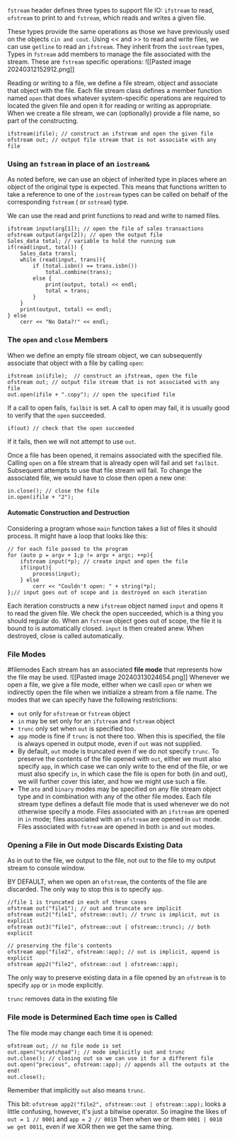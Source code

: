 `fstream` header defines three types to support file IO: 
`ifstream` to read, `ofstream` to print to and `fstream`, which reads and writes a given file. 

These types provide the same operations as those we have previously used on the objects `cin and cout`. Using << and >> to read and write files, we can use `getline` to read an `ifstream`. 
They inherit from the `iostream` types, Types in `fstream` add members to manage the file associated with the stream. 
These are `fstream` specific operations: 
![[Pasted image 20240312152912.png]]

Reading or writing to a file, we define a file stream, object and associate that object with the file. 
Each file stream class defines a member function named `open` that does whatever system-specific operations are required to located the given file and open it for reading or writing as appropriate. 
When we create a file stream, we can (optionally) provide a file name, so part of the constructing. 
```
ifstream(ifile); // construct an ifstream and open the given file
ofstream out; // output file stream that is not associate with any file
```

### Using an `fstream` in place of an `iostream&`
As noted before, we can use an object of inherited type in places where an object of the original type is expected. 
This means that functions written to take a reference to one of the `iostream` types can be called on behalf of the corresponding `fstream` ( or `sstream`) type. 

We can use the read and print functions to read and write to named files. 
```
ifstream input(arg[1]); // open the file of sales transactions
ofstream output(argv[2]); // open the output file
Sales_data total; // variable to hold the running sum
if(read(input, total)) { 
	Sales_data transl;
	while (read(input, trans)){ 
		if (total.isbn() == trans.isbn())
			total.combine(trans);
		else { 
			print(output, total) << endl;
			total = trans;
		}
	}
	print(output, total) << endl;
} else 
	cerr << "No Data?!" << endl;
```

### The `open` and `close` Members
When we define an empty file stream object, we can subsequently associate that object with a file by calling `open`: 
```
ifstream in(ifile);  // construct an ifstream, open the file
ofstream out; // output file stream that is not associated with any file 
out.open(ifile + ".copy"); // open the specified file
```

If a call to open fails, `failbit` is set. 
A call to open may fail, it is usually good to verify that the `open` succeeded. 

```
if(out) // check that the open succeeded
```
If it fails, then we will not attempt to use `out`. 

Once a file has been opened, it remains associated with the specified file. 
Calling `open` on a file stream that is already open will fail and set `failbit`. 
Subsequent attempts to use that file stream will fail. To change the associated file, we would have to close then open a new one: 
```
in.close(); // close the file 
in.open(ifile + "2");
```


#### Automatic Construction and Destruction
Considering a program whose `main` function takes a list of files it should process. 
It might have a loop that looks like this: 
```
// for each file passed to the program 
for (auto p = argv + 1;p != argv + argc; ++p){ 
	ifstream input(*p); // create input and open the file
	if(input){ 
		process(input);
	} else
		cerr << "Couldn't open: " + string(*p);
};// input goes out of scope and is destroyed on each iteration
```

Each iteration constructs a new `ifstream` object named `input` and opens it to read the given file. 
We check the open succeeded, which is a thing you should regular do. 
When an `fstream` object goes out of scope, the file it is bound to is automatically closed. `input` is then created anew. 
When destroyed, close is called automatically. 

### File Modes
#filemodes
Each stream has an associated **file mode** that represents how the file may be used. ![[Pasted image 20240313024654.png]]
Whenever we open a file, we give a file mode, either when we casll `open` or when we indirectly open the file when we initialize a stream from a file name. 
The modes that we can specify have the following restrictions: 
- `out` only for `ofstream` or `fstream` object
- `in` may be set only for an `ifstream` and `fstream` object
- `trunc` only set when `out` is specified too. 
- `app` mode is fine if `trunc` is not there too. When this is specified, the file is always opened in output mode, even if `out` was not supplied. 
- By default, `out` mode is truncated even if we do not specify `trunc`. To preserve the contents of the file opened with `out`, either we must also specify `app`, in which case we can only write to the end of the file, or we must also specify `in`, in which case the file is open for both (in and out), we will further cover this later, and how we might use such a file. 
- The `ate` and `binary` modes may be specified on any file stream object type and in combination with any of the other file modes. 
Each file stream type defines a default file mode that is used whenever we do not otherwise specify a mode. 
Files associated with an `ifstream` are opened in `in` mode; files associated with an `ofstream` are opened in `out` mode. 
Files associated with `fstream` are opened in both `in` and `out` modes. 

### Opening a File in Out mode Discards Existing Data
As in out to the file, we output to the file, not out to the file to my output stream to console window. 

BY DEFAULT, when we open an `ofstream`, the contents of the file are discarded. 
The only way to stop this is to specify `app`. 

```
//file 1 is truncated in each of these cases
ofstream out("file1"); // out and truncate are implicit
ofstream out2("file1", ofstream::out); // trunc is implicit, out is explicit
ofstream out3("file1", ofstream::out | ofstream::trunc); // both explicit

// preserving the file's contents
ofstream app("file2", ofstream::app); // out is implicit, append is explicit
ofstream app2("file2", ofstream::out | ofstream::app);
```
The only way to preserve existing data in a file opened by an `ofstream` is to specify `app` or `in` mode explicitly. 

`trunc` removes data in the existing file

### File mode is Determined Each time `open` is Called
The file mode may change each time it is opened: 
```
ofstream out; // no file mode is set
out.open("scratchpad"); // mode implicitly out and trunc
out.close(); // closing out so we can use it for a different file
out.open("precious", ofstream::app); // appends all the outputs at the end!
out.close();
```
Remember that implicitly `out` also means `trunc`. 

This bit: 
`ofstream app2("file2", ofstream::out | ofstream::app);`
looks a little confusing, however, it's just a bitwise operator. 
So imagine the likes of `out = 1 // 0001` and `app = 2 // 0010` 
Then when we or them `0001 | 0010 we get 0011`, even if we XOR then we get the same thing. 

